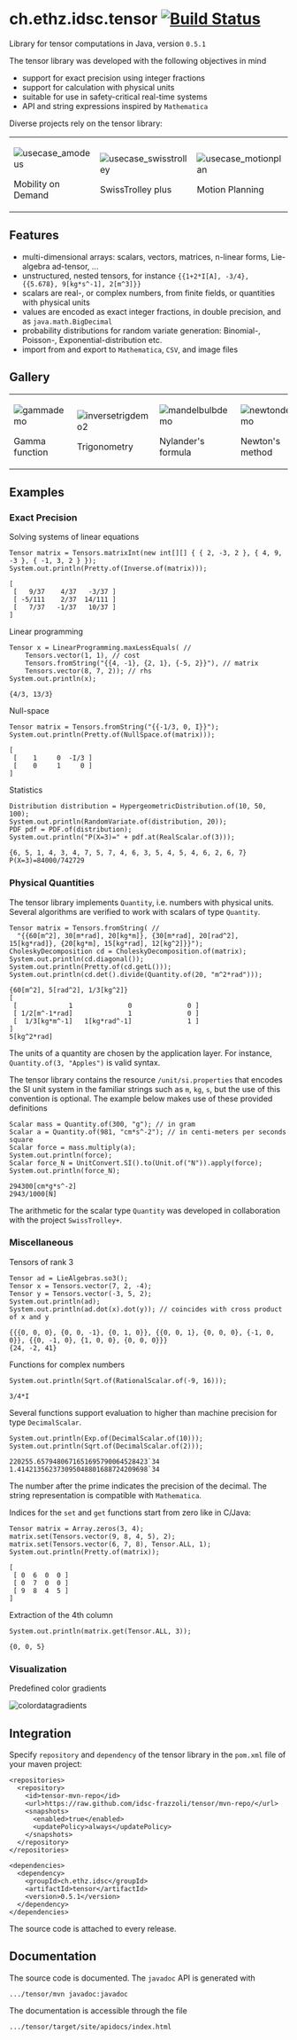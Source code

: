 # ch.ethz.idsc.tensor <a href="https://travis-ci.org/idsc-frazzoli/tensor"><img src="https://travis-ci.org/idsc-frazzoli/tensor.svg?branch=master" alt="Build Status"></a>

Library for tensor computations in Java, version `0.5.1`

The tensor library was developed with the following objectives in mind
* support for exact precision using integer fractions
* support for calculation with physical units
* suitable for use in safety-critical real-time systems
* API and string expressions inspired by `Mathematica`

Diverse projects rely on the tensor library:

<table>
<tr>
<td>

![usecase_amodeus](https://user-images.githubusercontent.com/4012178/35968174-668b6e54-0cc3-11e8-9c1b-a3e011fa0600.png)

Mobility on Demand

<td>

![usecase_swisstrolley](https://user-images.githubusercontent.com/4012178/35968228-88547e90-0cc3-11e8-978d-4f822515156f.png)

SwissTrolley plus

<td>

![usecase_motionplan](https://user-images.githubusercontent.com/4012178/35968244-96577dee-0cc3-11e8-80a1-b38691e863af.png)

Motion Planning

<td>

![usecase_gokart](https://user-images.githubusercontent.com/4012178/35968269-a92a3b46-0cc3-11e8-8d5e-1276762cdc36.png)

Autonomous Gokart

</tr>
</table>

## Features

* multi-dimensional arrays: scalars, vectors, matrices, n-linear forms, Lie-algebra ad-tensor, ...
* unstructured, nested tensors, for instance `{{1+2*I[A], -3/4}, {{5.678}, 9[kg*s^-1], 2[m^3]}}`
* scalars are real-, or complex numbers, from finite fields, or quantities with physical units
* values are encoded as exact integer fractions, in double precision, and as `java.math.BigDecimal`
* probability distributions for random variate generation: Binomial-, Poisson-, Exponential-distribution etc.
* import from and export to `Mathematica`, `CSV`, and image files

## Gallery

<table>
<tr>
<td>

![gammademo](https://user-images.githubusercontent.com/4012178/28755698-bdb96546-7560-11e7-88d5-2d143e155e75.png)

Gamma function

<td>

![inversetrigdemo2](https://user-images.githubusercontent.com/4012178/28755697-bdb72d58-7560-11e7-8a70-3ef9d82ff48c.png)

Trigonometry

<td>

![mandelbulbdemo](https://user-images.githubusercontent.com/4012178/28755696-bd98789a-7560-11e7-8ebc-001c37f0a4fd.png)

Nylander's formula

<td>

![newtondemo](https://user-images.githubusercontent.com/4012178/35206180-22bed070-ff3b-11e7-8def-407345e3693e.png)

Newton's method

</tr>
</table>

## Examples

### Exact Precision

Solving systems of linear equations

    Tensor matrix = Tensors.matrixInt(new int[][] { { 2, -3, 2 }, { 4, 9, -3 }, { -1, 3, 2 } });
    System.out.println(Pretty.of(Inverse.of(matrix)));
    
    [
     [   9/37    4/37   -3/37 ]
     [ -5/111    2/37  14/111 ]
     [   7/37   -1/37   10/37 ]
    ]

Linear programming

    Tensor x = LinearProgramming.maxLessEquals( //
        Tensors.vector(1, 1), // cost
        Tensors.fromString("{{4, -1}, {2, 1}, {-5, 2}}"), // matrix
        Tensors.vector(8, 7, 2)); // rhs
    System.out.println(x);
    
    {4/3, 13/3}

Null-space

    Tensor matrix = Tensors.fromString("{{-1/3, 0, I}}");
    System.out.println(Pretty.of(NullSpace.of(matrix)));
    
    [
     [    1     0  -I/3 ]
     [    0     1     0 ]
    ]

Statistics

    Distribution distribution = HypergeometricDistribution.of(10, 50, 100);
    System.out.println(RandomVariate.of(distribution, 20));
    PDF pdf = PDF.of(distribution);
    System.out.println("P(X=3)=" + pdf.at(RealScalar.of(3)));
    
    {6, 5, 1, 4, 3, 4, 7, 5, 7, 4, 6, 3, 5, 4, 5, 4, 6, 2, 6, 7}
    P(X=3)=84000/742729

### Physical Quantities

The tensor library implements `Quantity`, i.e. numbers with physical units.
Several algorithms are verified to work with scalars of type `Quantity`.

    Tensor matrix = Tensors.fromString( //
      "{{60[m^2], 30[m*rad], 20[kg*m]}, {30[m*rad], 20[rad^2], 15[kg*rad]}, {20[kg*m], 15[kg*rad], 12[kg^2]}}");
    CholeskyDecomposition cd = CholeskyDecomposition.of(matrix);
    System.out.println(cd.diagonal());
    System.out.println(Pretty.of(cd.getL()));
    System.out.println(cd.det().divide(Quantity.of(20, "m^2*rad")));
    
    {60[m^2], 5[rad^2], 1/3[kg^2]}
    [
     [             1              0              0 ]
     [ 1/2[m^-1*rad]              1              0 ]
     [  1/3[kg*m^-1]   1[kg*rad^-1]              1 ]
    ]
    5[kg^2*rad]

The units of a quantity are chosen by the application layer.
For instance, `Quantity.of(3, "Apples")` is valid syntax.

The tensor library contains the resource `/unit/si.properties` that encodes the SI unit system in the familiar strings such as `m`, `kg`, `s`, but the use of this convention is optional.
The example below makes use of these provided definitions

    Scalar mass = Quantity.of(300, "g"); // in gram
    Scalar a = Quantity.of(981, "cm*s^-2"); // in centi-meters per seconds square
    Scalar force = mass.multiply(a);
    System.out.println(force);
    Scalar force_N = UnitConvert.SI().to(Unit.of("N")).apply(force);
    System.out.println(force_N);
    
    294300[cm*g*s^-2]
    2943/1000[N]

The arithmetic for the scalar type `Quantity` was developed in collaboration with the project `SwissTrolley+`.

### Miscellaneous

Tensors of rank 3

    Tensor ad = LieAlgebras.so3();
    Tensor x = Tensors.vector(7, 2, -4);
    Tensor y = Tensors.vector(-3, 5, 2);
    System.out.println(ad);
    System.out.println(ad.dot(x).dot(y)); // coincides with cross product of x and y
    
    {{{0, 0, 0}, {0, 0, -1}, {0, 1, 0}}, {{0, 0, 1}, {0, 0, 0}, {-1, 0, 0}}, {{0, -1, 0}, {1, 0, 0}, {0, 0, 0}}}
    {24, -2, 41}

Functions for complex numbers

    System.out.println(Sqrt.of(RationalScalar.of(-9, 16)));
    
    3/4*I

Several functions support evaluation to higher than machine precision for type `DecimalScalar`.

    System.out.println(Exp.of(DecimalScalar.of(10)));
    System.out.println(Sqrt.of(DecimalScalar.of(2)));
    
    220255.6579480671651695790064528423`34
    1.414213562373095048801688724209698`34

The number after the prime indicates the precision of the decimal.
The string representation is compatible with `Mathematica`.

Indices for the `set` and `get` functions start from zero like in C/Java:

    Tensor matrix = Array.zeros(3, 4);
    matrix.set(Tensors.vector(9, 8, 4, 5), 2);
    matrix.set(Tensors.vector(6, 7, 8), Tensor.ALL, 1);
    System.out.println(Pretty.of(matrix));
    
    [
     [ 0  6  0  0 ]
     [ 0  7  0  0 ]
     [ 9  8  4  5 ]
    ]

Extraction of the 4th column

    System.out.println(matrix.get(Tensor.ALL, 3));
    
    {0, 0, 5}

### Visualization

Predefined color gradients

![colordatagradients](https://user-images.githubusercontent.com/4012178/35498514-f0a56830-04ce-11e8-904b-ec463464e30f.png)

## Integration

Specify `repository` and `dependency` of the tensor library in the `pom.xml` file of your maven project:

    <repositories>
      <repository>
        <id>tensor-mvn-repo</id>
        <url>https://raw.github.com/idsc-frazzoli/tensor/mvn-repo/</url>
        <snapshots>
          <enabled>true</enabled>
          <updatePolicy>always</updatePolicy>
        </snapshots>
      </repository>
    </repositories>
    
    <dependencies>
      <dependency>
        <groupId>ch.ethz.idsc</groupId>
        <artifactId>tensor</artifactId>
        <version>0.5.1</version>
      </dependency>
    </dependencies>

The source code is attached to every release.

## Documentation

The source code is documented.
The `javadoc` API is generated with

    .../tensor/mvn javadoc:javadoc

The documentation is accessible through the file

    .../tensor/target/site/apidocs/index.html
